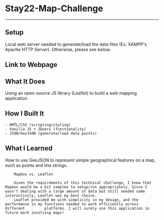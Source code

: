 # Stay22-Map-Challenge

---

## Setup

Local web server needed to generate/load the data files (Ex: XAMPP's Apache HTTP Server). Otherwise, please see below.  

## Link to Webpage 


## What It Does

Using an open-source JS library (Leaflet) to build a web mapping application.

## How I Built It
```
- HMTL/CSS (scripting/styling)
- Vanilla JS + JQuery (functionality)
- JSON/GeoJSON (generate/load data points)
```
## What I Learned 
How to use GeoJSON to represent simple geographical features on a map, such as points and line strings.

        Mapbox vs. Leaflet
        
        Given the requirements of this technical challenge, I knew that Mapbox would be a bit complex to setup/run appropriately. Since I         wasn't dealing with a large amount of data but still needed some interactivity, Leaflet was my best choice.
        Leaflet provided me with simplicity in my design, and the performance in my functions needed to work efficiently across different         platforms. I will surely use this application in future work involving maps!
        
